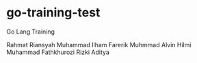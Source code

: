 # go-training-test
Go Lang Training

Rahmat Riansyah
Muhammad Ilham Farerik
Muhmmad Alvin Hilmi
Muhammad Fathkhurozi
Rizki Aditya
